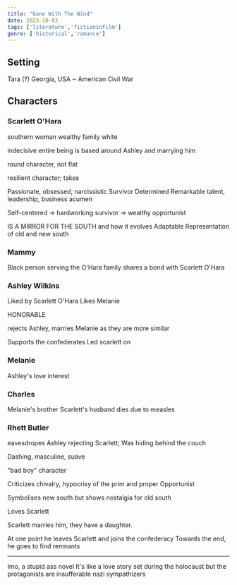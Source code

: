 ```yaml
---
title: "Gone With The Wind"
date: 2023-10-03
tags: ['literature','fictioninfilm']
genre: ['historical','romance']
---
```

## Setting
Tara (?) Georgia, USA 
~ American Civil War
## Characters
### Scarlett O'Hara
southern woman
wealthy family
white

indecisive
entire being is based around Ashley and marrying him

round character, not flat

resilient character; 
takes 

Passionate, obsessed, narcissistic
Survivor
Determined
Remarkable talent, leadership, business acumen

Self-centered -> hardworking survivor -> wealthy opportunist 

IS A MIRROR FOR THE SOUTH and how it evolves
Adaptable
Representation of old and new south

### Mammy 
Black person serving the O'Hara family
shares a bond with Scarlett O'Hara

### Ashley Wilkins
Liked by Scarlett O'Hara 
Likes Melanie 

HONORABLE 

rejects Ashley, marries Melanie as they are more similar

Supports the confederates 
Led scarlett on

### Melanie
Ashley's love interest

### Charles
Melanie's brother
Scarlett's husband
dies due to measles

### Rhett Butler
eavesdropes Ashley rejecting Scarlett; 
Was hiding behind the couch

Dashing, masculine, suave

"bad boy" character 

Criticizes chivalry, hypocrisy of the prim and proper
Opportunist

Symbolises new south but shows nostalgia for old south

Loves Scarlett

Scarlett marries him, they have a daughter. 

At one point he leaves Scarlett and joins the confederacy 
Towards the end, he goes to find remnants


---
Imo, a stupid ass novel 
It's like a love story set during the holocaust but the protagonists are insufferable nazi sympathizers


